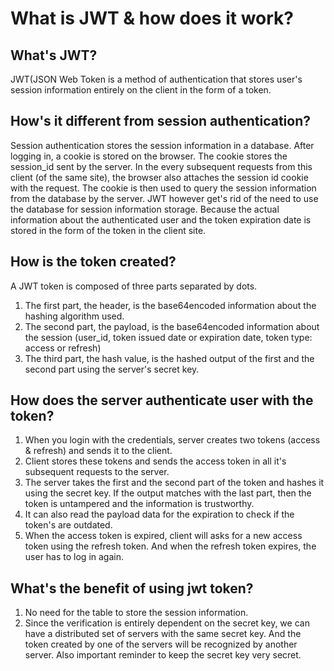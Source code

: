 # What is JWT & how does it work?

## What's JWT?
JWT(JSON Web Token is a method of authentication that stores user's session information entirely on the client in the form of a token.

## How's it different from session authentication?
Session authentication stores the session information in a database. After logging in, a cookie is stored on the browser. The cookie stores the session_id sent by the server. In the every subsequent requests from this client (of the same site), the browser also attaches the session id cookie with the request. The cookie is then used to query the session information from the database by the server.
JWT however get's rid of the need to use the database for session information storage. Because the actual information about the authenticated user and the token expiration date is stored in the form of the token in the client site.

## How is the token created?
A JWT token is composed of three parts separated by dots.
1. The first part, the header, is the base64encoded information about the hashing algorithm used.
2. The second part, the payload, is the base64encoded information about the session (user_id, token issued date or expiration date, token type: access or refresh)
3. The third part, the hash value, is the hashed output of the first and the second part using the server's secret key.

## How does the server authenticate user with the token?
1. When you login with the credentials, server creates two tokens (access & refresh) and sends it to the client.
2. Client stores these tokens and sends the access token in all it's subsequent requests to the server. 
3.  The server takes the first and the second part of the token and hashes it using the secret key. If the output matches with the last part, then the token is untampered and the information is trustworthy.
4. It can also read the payload data for the expiration to check if the token's are outdated.
5. When the access token is expired, client will asks for a new access token using the refresh token. And when the refresh token expires, the user has to log in again.

## What's the benefit of using jwt token?
1. No need for the table to store the session information.
2. Since the verification is entirely dependent on the secret key, we can have a distributed set of servers with the same secret key. And the token created by one of the servers will be recognized by another server. Also important reminder to keep the secret key very secret.


